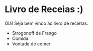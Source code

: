# Livro de Receias :)

Olá! Seja bem vindo ao livro de recietas.

 - Strogonoff de Frango
 - Comida
 - Vontade de comer 
